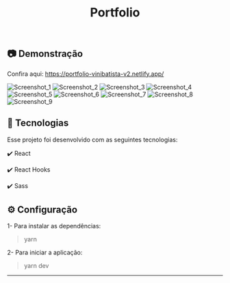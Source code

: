 <h1 align="center">
   Portfolio
</h1>

<br>

## :camera: Demonstração

Confira aqui: https://portfolio-vinibatista-v2.netlify.app/

![Screenshot_1](https://user-images.githubusercontent.com/83718126/134032055-88302cd9-34e1-4faa-b226-b28e5c669d00.png)
![Screenshot_2](https://user-images.githubusercontent.com/83718126/134032065-ec3fe87e-5ed4-439a-9076-38247525d6b1.png)
![Screenshot_3](https://user-images.githubusercontent.com/83718126/134032069-5d2ceada-8786-4f9d-9bc6-dacc4f018688.png)
![Screenshot_4](https://user-images.githubusercontent.com/83718126/134032070-daa7f978-0166-416c-8afa-7f94f7b74b30.png)
![Screenshot_5](https://user-images.githubusercontent.com/83718126/134032072-033f5741-6f57-4ee4-8acc-82fb7173464b.png)
![Screenshot_6](https://user-images.githubusercontent.com/83718126/134032073-adbd11c6-c19c-4a39-9a65-03522cd35629.png)
![Screenshot_7](https://user-images.githubusercontent.com/83718126/134032075-570c5ed9-f23a-4241-914e-308532d8c9dc.png)
![Screenshot_8](https://user-images.githubusercontent.com/83718126/134032076-3e5f7ce7-fd5d-4084-8529-100aeabb60f6.png)
![Screenshot_9](https://user-images.githubusercontent.com/83718126/134032080-ce8de966-6e27-4e6c-afa0-cc0057897405.png)

##

## :rocket: Tecnologias

Esse projeto foi desenvolvido com as seguintes tecnologias:

✔️ React

✔️ React Hooks

✔️ Sass

##

## ⚙ Configuração

1- Para instalar as dependências:
> yarn

2- Para iniciar a aplicação:
> yarn dev

---
